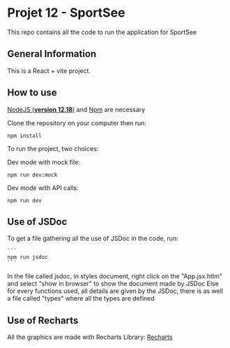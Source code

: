 # Projet 12 - SportSee

This repo contains all the code to run the application for SportSee

## General Information

This is a React + vite project.

## How to use

[NodeJS (**version 12.18**)](https://nodejs.org/en/) and [Npm](https://npmjs.com) are necessary

Clone the repository on your computer then run:

```
npm install
```

To run the project, two choices:

Dev mode with mock file:

```
npm run dev:mock
```

Dev mode with API calls:

```
npm run dev
```

## Use of JSDoc

To get a file gathering all the use of JSDoc in the code, run:

    ```
    npm run jsdoc
    ```

In the file called jsdoc, in styles document, right click on the "App.jsx.htlm" and select "show in browser" to show the document made by JSDoc
Else for every functions used, all details are given by the JSDoc, there is as well a file called "types" where all the types are defined

## Use of Recharts

All the graphics are made with Recharts Library:
[Recharts](https://recharts.org/en-US)
